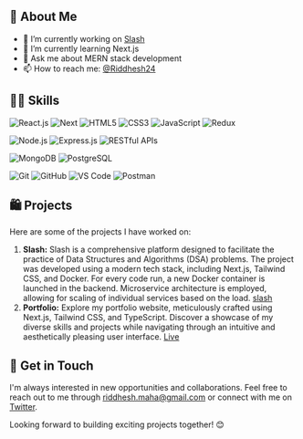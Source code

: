 ## 🙍 About Me

- 🔭 I’m currently working on [Slash](https://slash-landing.riddhesh.dev/)
- 🌱 I’m currently learning Next.js
- 💬 Ask me about MERN stack development
- 📫 How to reach me: [@Riddhesh24](https://twitter.com/Riddhesh24)

## 🤹🏽 Skills

![React.js](https://img.shields.io/badge/-React.js-61DAFB?logo=react&logoColor=white&style=flat-square&logoWidth=20)
![Next](https://img.shields.io/badge/next.js-000000?style=for-the-badge&logo=nextdotjs&logoColor=white)
![HTML5](https://img.shields.io/badge/-HTML5-E34F26?logo=html5&logoColor=white&style=flat-square&logoWidth=20)
![CSS3](https://img.shields.io/badge/-CSS3-1572B6?logo=css3&logoColor=white&style=flat-square&logoWidth=20)
![JavaScript](https://img.shields.io/badge/-JavaScript-F7DF1E?logo=javascript&logoColor=white&style=flat-square&logoWidth=20)
![Redux](https://img.shields.io/badge/-Redux-764ABC?logo=redux&logoColor=white&style=flat-square&logoWidth=20)

![Node.js](https://img.shields.io/badge/-Node.js-339933?logo=node.js&logoColor=white&style=flat-square&logoWidth=20)
![Express.js](https://img.shields.io/badge/-Express.js-000000?logo=express&logoColor=white&style=flat-square&logoWidth=20)
![RESTful APIs](https://img.shields.io/badge/-RESTful%20APIs-FF7F00?logo=api&logoColor=white&style=flat-square&logoWidth=20)

![MongoDB](https://img.shields.io/badge/-MongoDB-47A248?logo=mongodb&logoColor=white&style=flat-square&logoWidth=20)
![PostgreSQL](https://img.shields.io/badge/postgres-%23316192.svg?style=for-the-badge&logo=postgresql&logoColor=white)

![Git](https://img.shields.io/badge/-Git-F05032?logo=git&logoColor=white&style=flat-square&logoWidth=20)
![GitHub](https://img.shields.io/badge/-GitHub-181717?logo=github&logoColor=white&style=flat-square&logoWidth=20)
![VS Code](https://img.shields.io/badge/-VS%20Code-007ACC?logo=visual-studio-code&logoColor=white&style=flat-square&logoWidth=20)
![Postman](https://img.shields.io/badge/-Postman-FF6C37?logo=postman&logoColor=white&style=flat-square&logoWidth=20)

## 🛍️ Projects

Here are some of the projects I have worked on:

1. **Slash:** Slash is a comprehensive platform designed to facilitate the practice of Data Structures and Algorithms (DSA) problems. The project was developed using a modern tech stack, including Next.js, Tailwind CSS, and Docker. For every code run, a new Docker container is launched in the backend. Microservice architecture is employed, allowing for scaling of individual services based on the load. [slash](https://slash-landing.riddhesh.dev/)
2. **Portfolio:** Explore my portfolio website, meticulously crafted using Next.js, Tailwind CSS, and TypeScript. Discover a showcase of my diverse skills and projects while navigating through an intuitive and aesthetically pleasing user interface. [Live](https://riddhesh.dev)

## 📧 Get in Touch

I'm always interested in new opportunities and collaborations. Feel free to reach out to me through [riddhesh.maha@gmail.com](mailto:riddhesh.maha@gmail.com) or connect with me on [Twitter](https://twitter.com/Riddhesh24).

Looking forward to building exciting projects together! 😊
